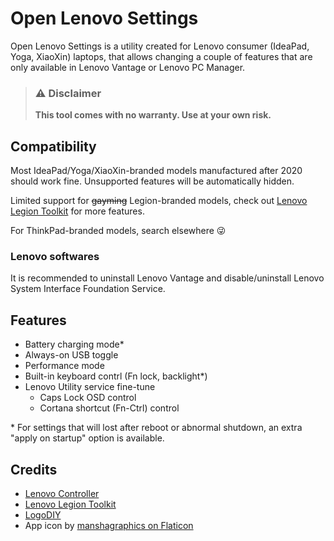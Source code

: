 # Open Lenovo Settings

Open Lenovo Settings is a utility created for Lenovo consumer (IdeaPad, Yoga, XiaoXin) laptops, that allows changing a couple of features that are only available in Lenovo Vantage or Lenovo PC Manager.

> ### ⚠️ **Disclaimer**
> **This tool comes with no warranty. Use at your own risk.**

## Compatibility

Most IdeaPad/Yoga/XiaoXin-branded models manufactured after 2020 should work fine. Unsupported features will be automatically hidden.

Limited support for ~~gayming~~ Legion-branded models, check out [Lenovo Legion Toolkit](https://github.com/BartoszCichecki/LenovoLegionToolkit) for more features.

For ThinkPad-branded models, search elsewhere 😜

### Lenovo softwares

It is recommended to uninstall Lenovo Vantage and disable/uninstall Lenovo System Interface Foundation Service.

## Features

* Battery charging mode*
* Always-on USB toggle
* Performance mode
* Built-in keyboard contrl (Fn lock, backlight*)
* Lenovo Utility service fine-tune
  - Caps Lock OSD control
  - Cortana shortcut (Fn-Ctrl) control

\* For settings that will lost after reboot or abnormal shutdown, an extra "apply on startup" option is available.

## Credits

* [Lenovo Controller](https://github.com/ViRb3/LenovoController)
* [Lenovo Legion Toolkit](https://github.com/BartoszCichecki/LenovoLegionToolkit)
* [LogoDIY](https://github.com/Coxxs/LogoDiy)
* App icon by <a href="https://www.flaticon.com/free-icons/business-and-finance" title="business and finance icons">manshagraphics on Flaticon</a>
